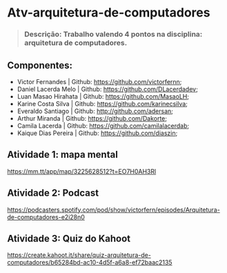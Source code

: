 # Atv-arquitetura-de-computadores
> <h3>Descrição: Trabalho valendo 4 pontos na disciplina: arquitetura de computadores.</h3>

## Componentes:
+ Victor Fernandes | Github: https://github.com/victorfernn;
+ Daniel Lacerda Melo | Github: https://github.com/DLacerdadev;
+ Luan Masao Hirahata | Github: https://github.com/MasaoLH;
+ Karine Costa Silva | Github: https://github.com/karinecsilva;
+ Everaldo Santiago | Github: http://github.com/adersan;
+ Arthur Miranda | Github: https://github.com/Dakorte;
+ Camila Lacerda | Github: https://github.com/camilalacerdab;
+ Kaique Dias Pereira | Github: https://github.com/diaszin;

## Atividade 1: mapa mental
https://mm.tt/app/map/3225628512?t=EO7H0AH3Rl

## Atividade 2: Podcast
https://podcasters.spotify.com/pod/show/victorfern/episodes/Arquitetura-de-computadores-e2i28n0

## Atividade 3: Quiz do Kahoot
https://create.kahoot.it/share/quiz-arquitetura-de-computadores/b65284bd-ac10-4d5f-a6a8-ef72baac2135
